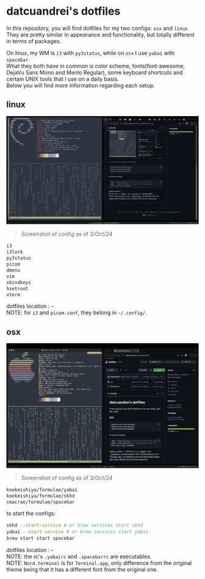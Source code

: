 # datcuandrei's dotfiles

In this repository, you will find dotfiles for my two configs: `osx` and `linux`
<br>They are pretty similar in appearance and functionality, but totally different in terms of packages.

On linux, my WM is `i3` with `py3status`, while on `osx` I use `yabai` with `spacebar`.
<br>What they both have in common is color scheme, fonts(font-awesome, DejaVu Sans Mono and Menlo Regular), some keyboard shortcuts and certain UNIX tools that I use on a daily basis.
<br>Below you will find more information regarding each setup.

linux
---
![Screenshot of config as of 3/Oct/24](linux/linux.png)
> Screenshot of config as of 3/Oct/24
```apt
i3
i3lock
py3status
picom
dmenu
vim
xbindkeys
hsetroot
xterm
```

dotfiles location : `~` 
<br>NOTE: for `i3` and `picom.conf`, they belong in `~/.config/`.


osx
---
![Screenshot of config as of 3/Oct/24](osx/osx.png)
> Screenshot of config as of 3/Oct/24
```brew
koekeishiya/formulae/yabai
koekeishiya/formulae/skhd
cmacrae/formulae/spacebar
```

to start the configs:
```zsh
skhd --start-service # or brew services start skhd
yabai --start-service # or brew services start yabai
brew start start spacebar
```

dotfiles location : `~` 
<br>NOTE: the rc's `.yabairc` and `.spacebarrc` are executables.
<br>NOTE: `Nord.terminal` is for `Terminal.app`, only difference from the original theme being that it has a different font from the original one.

